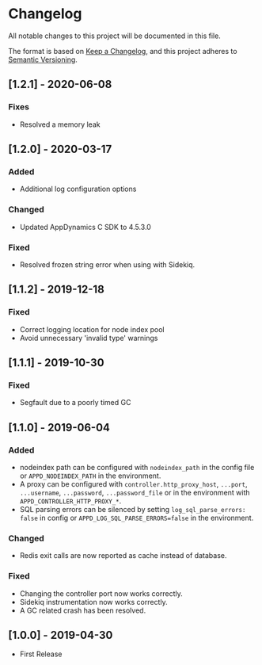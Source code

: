 # Changelog
All notable changes to this project will be documented in this file.

The format is based on [Keep a Changelog](https://keepachangelog.com/en/1.0.0/),
and this project adheres to [Semantic Versioning](https://semver.org/spec/v2.0.0.html).

## [1.2.1] - 2020-06-08
### Fixes
- Resolved a memory leak

## [1.2.0] - 2020-03-17
### Added
- Additional log configuration options

### Changed
- Updated AppDynamics C SDK to 4.5.3.0

### Fixed
- Resolved frozen string error when using with Sidekiq.

## [1.1.2] - 2019-12-18
### Fixed
- Correct logging location for node index pool
- Avoid unnecessary 'invalid type' warnings

## [1.1.1] - 2019-10-30
### Fixed
- Segfault due to a poorly timed GC

## [1.1.0] - 2019-06-04
### Added
- nodeindex path can be configured with `nodeindex_path` in the config file or `APPD_NODEINDEX_PATH` in the environment.
- A proxy can be configured with `controller.http_proxy_host`, `...port`, `...username`, `...password`, `...password_file` or in the environment with `APPD_CONTROLLER_HTTP_PROXY_*`.
- SQL parsing errors can be silenced by setting `log_sql_parse_errors: false` in config or `APPD_LOG_SQL_PARSE_ERRORS=false` in the environment.

### Changed
- Redis exit calls are now reported as cache instead of database.

### Fixed
- Changing the controller port now works correctly.
- Sidekiq instrumentation now works correctly.
- A GC related crash has been resolved.

## [1.0.0] - 2019-04-30
- First Release
